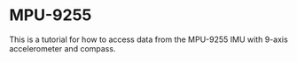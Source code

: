 # MPU-9255
This is a tutorial for how to access data from the MPU-9255 IMU with 9-axis accelerometer and compass.